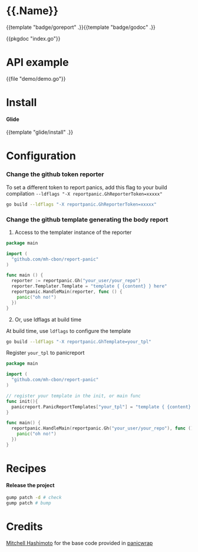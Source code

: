 # {{.Name}}

{{template "badge/goreport" .}}{{template "badge/godoc" .}}

{{pkgdoc "index.go"}}

# API example

{{file "demo/demo.go"}}

# Install

#### Glide
{{template "glide/install" .}}

# Configuration

### Change the github token reporter

To set a different token to report panics,
add this flag to your build compilation
`--ldflags "-X reportpanic.GhReporterToken=xxxxx"`


```sh
go build --ldflags "-X reportpanic.GhReporterToken=xxxxx"
```

### Change the github template generating the body report

1. Access to the templater instance of the reporter

```go
package main

import (
  "github.com/mh-cbon/report-panic"
)

func main () {
  reporter := reportpanic.Gh("your_user/your_repo")
  reporter.Templater.Template = "template { {content} } here"
  reportpanic.HandleMain(reporter, func () {
    panic("oh no!")
  })
}
```

2. Or, use ldflags at build time

At build time, use `ldflags` to configure the template

```sh
go build --ldflags "-X reportpanic.GhTemplate=your_tpl"
```

Register `your_tpl` to panicreport

```go
package main

import (
  "github.com/mh-cbon/report-panic"
)

// register your template in the init, or main func
func init(){
  panicreport.PanicReportTemplates["your_tpl"] = "template { {content} } here"
}

func main() {
  reportpanic.HandleMain(reportpanic.Gh("your_user/your_repo"), func () {
    panic("oh no!")
  })
}
```

# Recipes

#### Release the project

```sh
gump patch -d # check
gump patch # bump
```

# Credits

[Mitchell Hashimoto](https://github.com/mitchellh) for the base code provided in [panicwrap](https://github.com/mitchellh/panicwrap)
